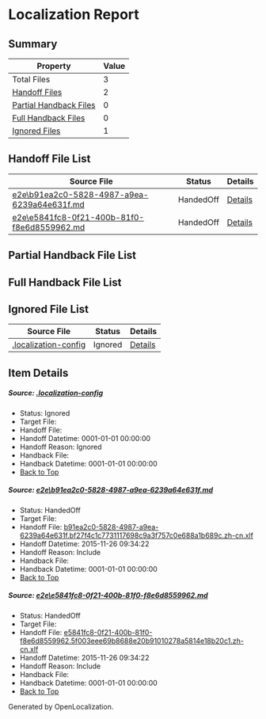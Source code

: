 # <a name='report-top'></a> Localization Report

## Summary
 Property | Value 
 -------- | ----- 
 Total Files | 3
[ Handoff Files ](#handoff-list)| 2
[ Partial Handback Files ](#partial-handback-list)| 0
[ Full Handback Files ](#full-handback-list)| 0
[ Ignored Files ](#ignored-list)| 1

## <a name='handoff-list'></a> Handoff File List
 Source File | Status | Details 
 ----------- | ------ | ------- 
 [e2e\b91ea2c0-5828-4987-a9ea-6239a64e631f.md](https://github.com/OpenLocalizationTest/oltest/blob/4d6b2e2ab0a6d30c09efc3c1c4bbaa76540ad118/e2e/b91ea2c0-5828-4987-a9ea-6239a64e631f.md) | HandedOff | [Details](#3266378a2d324097d4f16a2fc80f837719258fd21)
 [e2e\e5841fc8-0f21-400b-81f0-f8e6d8559962.md](https://github.com/OpenLocalizationTest/oltest/blob/4d6b2e2ab0a6d30c09efc3c1c4bbaa76540ad118/e2e/e5841fc8-0f21-400b-81f0-f8e6d8559962.md) | HandedOff | [Details](#57e5f53c707e8060986484351a3e560a313677b92)

## <a name='partial-handback-list'></a> Partial Handback File List

## <a name='handback-list'></a> Full Handback File List

## <a name='ignored-list'></a> Ignored File List
 Source File | Status | Details 
 ----------- | ------ | ------- 
 [.localization-config](https://github.com/OpenLocalizationTest/oltest/blob/4d6b2e2ab0a6d30c09efc3c1c4bbaa76540ad118/.localization-config) | Ignored | [Details](#048a0e657b81f2e30d1cbef1ba533f0de3ca11c40)

## Item Details
##### <a name='048a0e657b81f2e30d1cbef1ba533f0de3ca11c40'></a> Source: [.localization-config](https://github.com/OpenLocalizationTest/oltest/blob/4d6b2e2ab0a6d30c09efc3c1c4bbaa76540ad118/.localization-config)
* Status: Ignored
* Target File: 
* Handoff File: 
* Handoff Datetime: 0001-01-01 00:00:00
* Handoff Reason: Ignored
* Handback File: 
* Handback Datetime: 0001-01-01 00:00:00
* [Back to Top](#report-top)

##### <a name='3266378a2d324097d4f16a2fc80f837719258fd21'></a> Source: [e2e\b91ea2c0-5828-4987-a9ea-6239a64e631f.md](https://github.com/OpenLocalizationTest/oltest/blob/4d6b2e2ab0a6d30c09efc3c1c4bbaa76540ad118/e2e/b91ea2c0-5828-4987-a9ea-6239a64e631f.md)
* Status: HandedOff
* Target File: 
* Handoff File: [b91ea2c0-5828-4987-a9ea-6239a64e631f.bf27f4c1c7731117698c9a3f757c0e688a1b689c.zh-cn.xlf](https://github.com/OpenLocalizationTestOrg/olhandoff/blob/3cba8021981da484660d6a2fee71167756cbc6e9/ol-handoff/OpenLocalizationTestOrg/oltest.zh-cn/yanz/b91ea2c0-5828-4987-a9ea-6239a64e631f.bf27f4c1c7731117698c9a3f757c0e688a1b689c.zh-cn.xlf)
* Handoff Datetime: 2015-11-26 09:34:22
* Handoff Reason: Include
* Handback File: 
* Handback Datetime: 0001-01-01 00:00:00
* [Back to Top](#report-top)

##### <a name='57e5f53c707e8060986484351a3e560a313677b92'></a> Source: [e2e\e5841fc8-0f21-400b-81f0-f8e6d8559962.md](https://github.com/OpenLocalizationTest/oltest/blob/4d6b2e2ab0a6d30c09efc3c1c4bbaa76540ad118/e2e/e5841fc8-0f21-400b-81f0-f8e6d8559962.md)
* Status: HandedOff
* Target File: 
* Handoff File: [e5841fc8-0f21-400b-81f0-f8e6d8559962.5f003eee69b8688e20b91010278a5814e18b20c1.zh-cn.xlf](https://github.com/OpenLocalizationTestOrg/olhandoff/blob/3cba8021981da484660d6a2fee71167756cbc6e9/ol-handoff/OpenLocalizationTestOrg/oltest.zh-cn/yanz/e5841fc8-0f21-400b-81f0-f8e6d8559962.5f003eee69b8688e20b91010278a5814e18b20c1.zh-cn.xlf)
* Handoff Datetime: 2015-11-26 09:34:22
* Handoff Reason: Include
* Handback File: 
* Handback Datetime: 0001-01-01 00:00:00
* [Back to Top](#report-top)


Generated by OpenLocalization.
